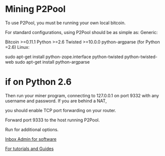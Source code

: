 # Mining P2Pool

To use P2Pool, you must be running your own local bitcoin.

For standard configurations, using P2Pool should be as simple as: Generic:

Bitcoin >=0.11.1 Python >=2.6 Twisted >=10.0.0 python-argparse (for Python =2.6) Linux:

sudo apt-get install python-zope.interface python-twisted python-twisted-web sudo apt-get install python-argparse

# if on Python 2.6 

Then run your miner program, connecting to 127.0.0.1 on port 9332 with any username and password.
If you are behind a NAT,

you should enable TCP port forwarding on your router. 

Forward port 9333 to the host running P2Pool.

Run for additional options.

[Inbox Admin for software](https://t.me/czarbit)

[For tutorials and Guides](https://t.me/crypto_flashing_hub)
